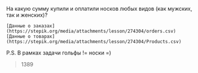 На какую сумму купили и оплатили носков любых видов (как мужских, так и женских)?

    [Данные о заказах](https://stepik.org/media/attachments/lesson/274304/orders.csv)
    [Данные о товарах](https://stepik.org/media/attachments/lesson/274304/Products.csv)

P.S. В рамках задачи гольфы != носки =)

> 1389
